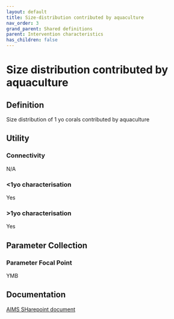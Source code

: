 ```yaml
---
layout: default
title: Size-distribution contributed by aquaculture
nav_order: 3
grand_parent: Shared definitions
parent: Intervention characteristics
has_children: false
---
```


# Size distribution contributed by aquaculture
<!-- 
{: .no_toc .text-delta }
* TOC
{:toc} -->

## Definition

Size distribution of 1 yo corals contributed by aquaculture

## Utility 
### Connectivity

N/A

### <1yo characterisation

Yes 

### >1yo characterisation

Yes 

## Parameter Collection
### Parameter Focal Point

YMB

## Documentation

[AIMS SHarepoint document](https://aimsgovau.sharepoint.com/:w:/r/sites/RRAPMDS/_layouts/15/Doc.aspx?sourcedoc=%7B29094931-0C78-4E5E-A569-DE704A93116B%7D&file=Parameter_cultured_corals_NEW.docx)